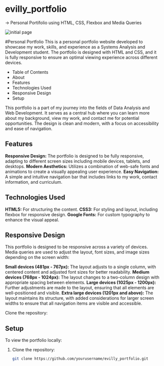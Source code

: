 # evilly_portfolio
-> Personal Portifolio using HTML, CSS, Flexbox and Media Queries

![initial page](https://i.pinimg.com/originals/14/a6/45/14a645c12bd4073fbf533d0c922ca42f.jpg)


#Personal Portfolio
This is a personal portfolio website developed to showcase my work, skills, and experience as a Systems Analysis and Development student. The portfolio is designed with HTML and CSS, and it is fully responsive to ensure an optimal viewing experience across different devices.

- Table of Contents
- About
- Features
- Technologies Used
- Responsive Design
- Setup

This portfolio is a part of my journey into the fields of Data Analysis and Web Development. It serves as a central hub where you can learn more about my background, view my work, and contact me for potential opportunities. The design is clean and modern, with a focus on accessibility and ease of navigation.

## Features
**Responsive Design:** The portfolio is designed to be fully responsive, adapting to different screen sizes including mobile devices, tablets, and desktops.
**Modern Aesthetics:** Utilizes a combination of web-safe fonts and animations to create a visually appealing user experience.
**Easy Navigation:** A simple and intuitive navigation bar that includes links to my work, contact information, and curriculum.

## Technologies Used
**HTML5:** For structuring the content.
**CSS3:** For styling and layout, including flexbox for responsive design.
**Google Fonts:** For custom typography to enhance the visual appeal.

## Responsive Design
This portfolio is designed to be responsive across a variety of devices. Media queries are used to adjust the layout, font sizes, and image sizes depending on the screen width:

**Small devices (481px - 767px):** The layout adjusts to a single column, with centered content and adjusted font sizes for better readability.
**Medium devices (768px - 1024px):** The layout changes to a two-column design with appropriate spacing between elements.
**Large devices (1025px - 1200px):** Further adjustments are made to the layout, ensuring that all elements are well-positioned and visible.
**Extra large devices (1201px and above):** The layout maintains its structure, with added considerations for larger screen widths to ensure that all navigation items are visible and accessible.

Clone the repository:

## Setup

To view the portfolio locally:

1. Clone the repository:
   ```bash
   git clone https://github.com/yourusername/evilly_portfolio.git

